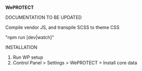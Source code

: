 **WePROTECT**

DOCUMENTATION TO BE UPDATED

Compile vendor JS, and transpile SCSS to theme CSS

"npm run [dev|watch]"

INSTALLATION

1. Run WP setup
2. Control Panel > Settings > WePROTECT > Install core data